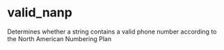 valid_nanp
==========

Determines whether a string contains a valid phone number according to the North American Numbering Plan
